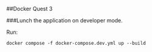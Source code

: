 ##Docker Quest 3

###Lunch the application on developer mode.

Run:

```shell
docker compose -f docker-compose.dev.yml up --build
```
